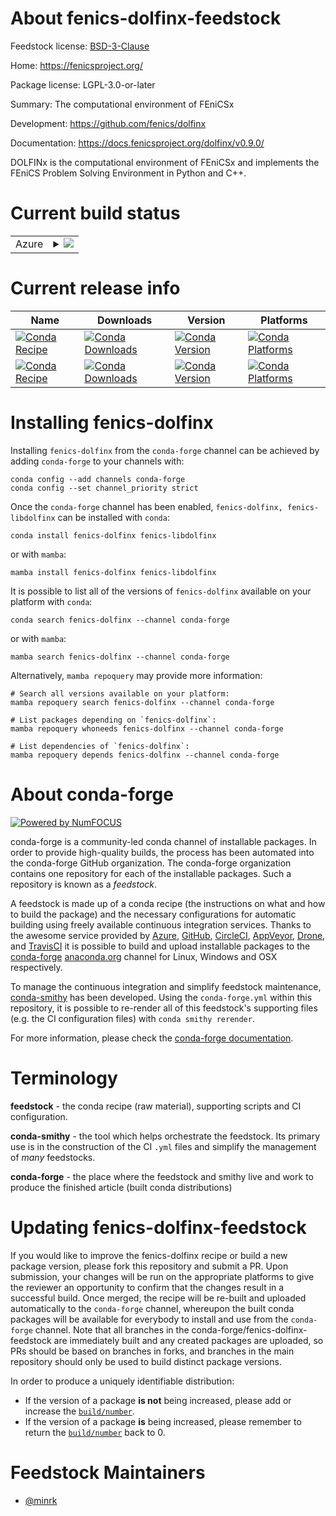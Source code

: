 About fenics-dolfinx-feedstock
==============================

Feedstock license: [BSD-3-Clause](https://github.com/conda-forge/fenics-dolfinx-feedstock/blob/main/LICENSE.txt)

Home: https://fenicsproject.org/

Package license: LGPL-3.0-or-later

Summary: The computational environment of FEniCSx

Development: https://github.com/fenics/dolfinx

Documentation: https://docs.fenicsproject.org/dolfinx/v0.9.0/

DOLFINx is the computational environment of FEniCSx
and implements the FEniCS Problem Solving Environment in Python and C++.

Current build status
====================


<table>
    
  <tr>
    <td>Azure</td>
    <td>
      <details>
        <summary>
          <a href="https://dev.azure.com/conda-forge/feedstock-builds/_build/latest?definitionId=16326&branchName=main">
            <img src="https://dev.azure.com/conda-forge/feedstock-builds/_apis/build/status/fenics-dolfinx-feedstock?branchName=main">
          </a>
        </summary>
        <table>
          <thead><tr><th>Variant</th><th>Status</th></tr></thead>
          <tbody><tr>
              <td>linux_64_channel_sourcesconda-forgeconda-forgelabelpython_rcmpimpichpython3.14.____cp314scalarcomplex</td>
              <td>
                <a href="https://dev.azure.com/conda-forge/feedstock-builds/_build/latest?definitionId=16326&branchName=main">
                  <img src="https://dev.azure.com/conda-forge/feedstock-builds/_apis/build/status/fenics-dolfinx-feedstock?branchName=main&jobName=linux&configuration=linux%20linux_64_channel_sourcesconda-forgeconda-forgelabelpython_rcmpimpichpython3.14.____cp314scalarcomplex" alt="variant">
                </a>
              </td>
            </tr><tr>
              <td>linux_64_channel_sourcesconda-forgeconda-forgelabelpython_rcmpimpichpython3.14.____cp314scalarreal</td>
              <td>
                <a href="https://dev.azure.com/conda-forge/feedstock-builds/_build/latest?definitionId=16326&branchName=main">
                  <img src="https://dev.azure.com/conda-forge/feedstock-builds/_apis/build/status/fenics-dolfinx-feedstock?branchName=main&jobName=linux&configuration=linux%20linux_64_channel_sourcesconda-forgeconda-forgelabelpython_rcmpimpichpython3.14.____cp314scalarreal" alt="variant">
                </a>
              </td>
            </tr><tr>
              <td>linux_64_channel_sourcesconda-forgeconda-forgelabelpython_rcmpiopenmpipython3.14.____cp314scalarcomplex</td>
              <td>
                <a href="https://dev.azure.com/conda-forge/feedstock-builds/_build/latest?definitionId=16326&branchName=main">
                  <img src="https://dev.azure.com/conda-forge/feedstock-builds/_apis/build/status/fenics-dolfinx-feedstock?branchName=main&jobName=linux&configuration=linux%20linux_64_channel_sourcesconda-forgeconda-forgelabelpython_rcmpiopenmpipython3.14.____cp314scalarcomplex" alt="variant">
                </a>
              </td>
            </tr><tr>
              <td>linux_64_channel_sourcesconda-forgeconda-forgelabelpython_rcmpiopenmpipython3.14.____cp314scalarreal</td>
              <td>
                <a href="https://dev.azure.com/conda-forge/feedstock-builds/_build/latest?definitionId=16326&branchName=main">
                  <img src="https://dev.azure.com/conda-forge/feedstock-builds/_apis/build/status/fenics-dolfinx-feedstock?branchName=main&jobName=linux&configuration=linux%20linux_64_channel_sourcesconda-forgeconda-forgelabelpython_rcmpiopenmpipython3.14.____cp314scalarreal" alt="variant">
                </a>
              </td>
            </tr><tr>
              <td>linux_64_channel_sourcesconda-forgempimpichpython3.10.____cpythonscalarcomplex</td>
              <td>
                <a href="https://dev.azure.com/conda-forge/feedstock-builds/_build/latest?definitionId=16326&branchName=main">
                  <img src="https://dev.azure.com/conda-forge/feedstock-builds/_apis/build/status/fenics-dolfinx-feedstock?branchName=main&jobName=linux&configuration=linux%20linux_64_channel_sourcesconda-forgempimpichpython3.10.____cpythonscalarcomplex" alt="variant">
                </a>
              </td>
            </tr><tr>
              <td>linux_64_channel_sourcesconda-forgempimpichpython3.10.____cpythonscalarreal</td>
              <td>
                <a href="https://dev.azure.com/conda-forge/feedstock-builds/_build/latest?definitionId=16326&branchName=main">
                  <img src="https://dev.azure.com/conda-forge/feedstock-builds/_apis/build/status/fenics-dolfinx-feedstock?branchName=main&jobName=linux&configuration=linux%20linux_64_channel_sourcesconda-forgempimpichpython3.10.____cpythonscalarreal" alt="variant">
                </a>
              </td>
            </tr><tr>
              <td>linux_64_channel_sourcesconda-forgempimpichpython3.11.____cpythonscalarcomplex</td>
              <td>
                <a href="https://dev.azure.com/conda-forge/feedstock-builds/_build/latest?definitionId=16326&branchName=main">
                  <img src="https://dev.azure.com/conda-forge/feedstock-builds/_apis/build/status/fenics-dolfinx-feedstock?branchName=main&jobName=linux&configuration=linux%20linux_64_channel_sourcesconda-forgempimpichpython3.11.____cpythonscalarcomplex" alt="variant">
                </a>
              </td>
            </tr><tr>
              <td>linux_64_channel_sourcesconda-forgempimpichpython3.11.____cpythonscalarreal</td>
              <td>
                <a href="https://dev.azure.com/conda-forge/feedstock-builds/_build/latest?definitionId=16326&branchName=main">
                  <img src="https://dev.azure.com/conda-forge/feedstock-builds/_apis/build/status/fenics-dolfinx-feedstock?branchName=main&jobName=linux&configuration=linux%20linux_64_channel_sourcesconda-forgempimpichpython3.11.____cpythonscalarreal" alt="variant">
                </a>
              </td>
            </tr><tr>
              <td>linux_64_channel_sourcesconda-forgempimpichpython3.12.____cpythonscalarcomplex</td>
              <td>
                <a href="https://dev.azure.com/conda-forge/feedstock-builds/_build/latest?definitionId=16326&branchName=main">
                  <img src="https://dev.azure.com/conda-forge/feedstock-builds/_apis/build/status/fenics-dolfinx-feedstock?branchName=main&jobName=linux&configuration=linux%20linux_64_channel_sourcesconda-forgempimpichpython3.12.____cpythonscalarcomplex" alt="variant">
                </a>
              </td>
            </tr><tr>
              <td>linux_64_channel_sourcesconda-forgempimpichpython3.12.____cpythonscalarreal</td>
              <td>
                <a href="https://dev.azure.com/conda-forge/feedstock-builds/_build/latest?definitionId=16326&branchName=main">
                  <img src="https://dev.azure.com/conda-forge/feedstock-builds/_apis/build/status/fenics-dolfinx-feedstock?branchName=main&jobName=linux&configuration=linux%20linux_64_channel_sourcesconda-forgempimpichpython3.12.____cpythonscalarreal" alt="variant">
                </a>
              </td>
            </tr><tr>
              <td>linux_64_channel_sourcesconda-forgempimpichpython3.13.____cp313scalarcomplex</td>
              <td>
                <a href="https://dev.azure.com/conda-forge/feedstock-builds/_build/latest?definitionId=16326&branchName=main">
                  <img src="https://dev.azure.com/conda-forge/feedstock-builds/_apis/build/status/fenics-dolfinx-feedstock?branchName=main&jobName=linux&configuration=linux%20linux_64_channel_sourcesconda-forgempimpichpython3.13.____cp313scalarcomplex" alt="variant">
                </a>
              </td>
            </tr><tr>
              <td>linux_64_channel_sourcesconda-forgempimpichpython3.13.____cp313scalarreal</td>
              <td>
                <a href="https://dev.azure.com/conda-forge/feedstock-builds/_build/latest?definitionId=16326&branchName=main">
                  <img src="https://dev.azure.com/conda-forge/feedstock-builds/_apis/build/status/fenics-dolfinx-feedstock?branchName=main&jobName=linux&configuration=linux%20linux_64_channel_sourcesconda-forgempimpichpython3.13.____cp313scalarreal" alt="variant">
                </a>
              </td>
            </tr><tr>
              <td>linux_64_channel_sourcesconda-forgempiopenmpipython3.10.____cpythonscalarcomplex</td>
              <td>
                <a href="https://dev.azure.com/conda-forge/feedstock-builds/_build/latest?definitionId=16326&branchName=main">
                  <img src="https://dev.azure.com/conda-forge/feedstock-builds/_apis/build/status/fenics-dolfinx-feedstock?branchName=main&jobName=linux&configuration=linux%20linux_64_channel_sourcesconda-forgempiopenmpipython3.10.____cpythonscalarcomplex" alt="variant">
                </a>
              </td>
            </tr><tr>
              <td>linux_64_channel_sourcesconda-forgempiopenmpipython3.10.____cpythonscalarreal</td>
              <td>
                <a href="https://dev.azure.com/conda-forge/feedstock-builds/_build/latest?definitionId=16326&branchName=main">
                  <img src="https://dev.azure.com/conda-forge/feedstock-builds/_apis/build/status/fenics-dolfinx-feedstock?branchName=main&jobName=linux&configuration=linux%20linux_64_channel_sourcesconda-forgempiopenmpipython3.10.____cpythonscalarreal" alt="variant">
                </a>
              </td>
            </tr><tr>
              <td>linux_64_channel_sourcesconda-forgempiopenmpipython3.11.____cpythonscalarcomplex</td>
              <td>
                <a href="https://dev.azure.com/conda-forge/feedstock-builds/_build/latest?definitionId=16326&branchName=main">
                  <img src="https://dev.azure.com/conda-forge/feedstock-builds/_apis/build/status/fenics-dolfinx-feedstock?branchName=main&jobName=linux&configuration=linux%20linux_64_channel_sourcesconda-forgempiopenmpipython3.11.____cpythonscalarcomplex" alt="variant">
                </a>
              </td>
            </tr><tr>
              <td>linux_64_channel_sourcesconda-forgempiopenmpipython3.11.____cpythonscalarreal</td>
              <td>
                <a href="https://dev.azure.com/conda-forge/feedstock-builds/_build/latest?definitionId=16326&branchName=main">
                  <img src="https://dev.azure.com/conda-forge/feedstock-builds/_apis/build/status/fenics-dolfinx-feedstock?branchName=main&jobName=linux&configuration=linux%20linux_64_channel_sourcesconda-forgempiopenmpipython3.11.____cpythonscalarreal" alt="variant">
                </a>
              </td>
            </tr><tr>
              <td>linux_64_channel_sourcesconda-forgempiopenmpipython3.12.____cpythonscalarcomplex</td>
              <td>
                <a href="https://dev.azure.com/conda-forge/feedstock-builds/_build/latest?definitionId=16326&branchName=main">
                  <img src="https://dev.azure.com/conda-forge/feedstock-builds/_apis/build/status/fenics-dolfinx-feedstock?branchName=main&jobName=linux&configuration=linux%20linux_64_channel_sourcesconda-forgempiopenmpipython3.12.____cpythonscalarcomplex" alt="variant">
                </a>
              </td>
            </tr><tr>
              <td>linux_64_channel_sourcesconda-forgempiopenmpipython3.12.____cpythonscalarreal</td>
              <td>
                <a href="https://dev.azure.com/conda-forge/feedstock-builds/_build/latest?definitionId=16326&branchName=main">
                  <img src="https://dev.azure.com/conda-forge/feedstock-builds/_apis/build/status/fenics-dolfinx-feedstock?branchName=main&jobName=linux&configuration=linux%20linux_64_channel_sourcesconda-forgempiopenmpipython3.12.____cpythonscalarreal" alt="variant">
                </a>
              </td>
            </tr><tr>
              <td>linux_64_channel_sourcesconda-forgempiopenmpipython3.13.____cp313scalarcomplex</td>
              <td>
                <a href="https://dev.azure.com/conda-forge/feedstock-builds/_build/latest?definitionId=16326&branchName=main">
                  <img src="https://dev.azure.com/conda-forge/feedstock-builds/_apis/build/status/fenics-dolfinx-feedstock?branchName=main&jobName=linux&configuration=linux%20linux_64_channel_sourcesconda-forgempiopenmpipython3.13.____cp313scalarcomplex" alt="variant">
                </a>
              </td>
            </tr><tr>
              <td>linux_64_channel_sourcesconda-forgempiopenmpipython3.13.____cp313scalarreal</td>
              <td>
                <a href="https://dev.azure.com/conda-forge/feedstock-builds/_build/latest?definitionId=16326&branchName=main">
                  <img src="https://dev.azure.com/conda-forge/feedstock-builds/_apis/build/status/fenics-dolfinx-feedstock?branchName=main&jobName=linux&configuration=linux%20linux_64_channel_sourcesconda-forgempiopenmpipython3.13.____cp313scalarreal" alt="variant">
                </a>
              </td>
            </tr><tr>
              <td>linux_aarch64_channel_sourcesconda-forgeconda-forgelabelpython_rcmpimpichpython3.14.____cp314scalarcomplex</td>
              <td>
                <a href="https://dev.azure.com/conda-forge/feedstock-builds/_build/latest?definitionId=16326&branchName=main">
                  <img src="https://dev.azure.com/conda-forge/feedstock-builds/_apis/build/status/fenics-dolfinx-feedstock?branchName=main&jobName=linux&configuration=linux%20linux_aarch64_channel_sourcesconda-forgeconda-forgelabelpython_rcmpimpichpython3.14.____cp314scalarcomplex" alt="variant">
                </a>
              </td>
            </tr><tr>
              <td>linux_aarch64_channel_sourcesconda-forgeconda-forgelabelpython_rcmpimpichpython3.14.____cp314scalarreal</td>
              <td>
                <a href="https://dev.azure.com/conda-forge/feedstock-builds/_build/latest?definitionId=16326&branchName=main">
                  <img src="https://dev.azure.com/conda-forge/feedstock-builds/_apis/build/status/fenics-dolfinx-feedstock?branchName=main&jobName=linux&configuration=linux%20linux_aarch64_channel_sourcesconda-forgeconda-forgelabelpython_rcmpimpichpython3.14.____cp314scalarreal" alt="variant">
                </a>
              </td>
            </tr><tr>
              <td>linux_aarch64_channel_sourcesconda-forgeconda-forgelabelpython_rcmpiopenmpipython3.14.____cp314scalarcomplex</td>
              <td>
                <a href="https://dev.azure.com/conda-forge/feedstock-builds/_build/latest?definitionId=16326&branchName=main">
                  <img src="https://dev.azure.com/conda-forge/feedstock-builds/_apis/build/status/fenics-dolfinx-feedstock?branchName=main&jobName=linux&configuration=linux%20linux_aarch64_channel_sourcesconda-forgeconda-forgelabelpython_rcmpiopenmpipython3.14.____cp314scalarcomplex" alt="variant">
                </a>
              </td>
            </tr><tr>
              <td>linux_aarch64_channel_sourcesconda-forgeconda-forgelabelpython_rcmpiopenmpipython3.14.____cp314scalarreal</td>
              <td>
                <a href="https://dev.azure.com/conda-forge/feedstock-builds/_build/latest?definitionId=16326&branchName=main">
                  <img src="https://dev.azure.com/conda-forge/feedstock-builds/_apis/build/status/fenics-dolfinx-feedstock?branchName=main&jobName=linux&configuration=linux%20linux_aarch64_channel_sourcesconda-forgeconda-forgelabelpython_rcmpiopenmpipython3.14.____cp314scalarreal" alt="variant">
                </a>
              </td>
            </tr><tr>
              <td>linux_aarch64_channel_sourcesconda-forgempimpichpython3.10.____cpythonscalarcomplex</td>
              <td>
                <a href="https://dev.azure.com/conda-forge/feedstock-builds/_build/latest?definitionId=16326&branchName=main">
                  <img src="https://dev.azure.com/conda-forge/feedstock-builds/_apis/build/status/fenics-dolfinx-feedstock?branchName=main&jobName=linux&configuration=linux%20linux_aarch64_channel_sourcesconda-forgempimpichpython3.10.____cpythonscalarcomplex" alt="variant">
                </a>
              </td>
            </tr><tr>
              <td>linux_aarch64_channel_sourcesconda-forgempimpichpython3.10.____cpythonscalarreal</td>
              <td>
                <a href="https://dev.azure.com/conda-forge/feedstock-builds/_build/latest?definitionId=16326&branchName=main">
                  <img src="https://dev.azure.com/conda-forge/feedstock-builds/_apis/build/status/fenics-dolfinx-feedstock?branchName=main&jobName=linux&configuration=linux%20linux_aarch64_channel_sourcesconda-forgempimpichpython3.10.____cpythonscalarreal" alt="variant">
                </a>
              </td>
            </tr><tr>
              <td>linux_aarch64_channel_sourcesconda-forgempimpichpython3.11.____cpythonscalarcomplex</td>
              <td>
                <a href="https://dev.azure.com/conda-forge/feedstock-builds/_build/latest?definitionId=16326&branchName=main">
                  <img src="https://dev.azure.com/conda-forge/feedstock-builds/_apis/build/status/fenics-dolfinx-feedstock?branchName=main&jobName=linux&configuration=linux%20linux_aarch64_channel_sourcesconda-forgempimpichpython3.11.____cpythonscalarcomplex" alt="variant">
                </a>
              </td>
            </tr><tr>
              <td>linux_aarch64_channel_sourcesconda-forgempimpichpython3.11.____cpythonscalarreal</td>
              <td>
                <a href="https://dev.azure.com/conda-forge/feedstock-builds/_build/latest?definitionId=16326&branchName=main">
                  <img src="https://dev.azure.com/conda-forge/feedstock-builds/_apis/build/status/fenics-dolfinx-feedstock?branchName=main&jobName=linux&configuration=linux%20linux_aarch64_channel_sourcesconda-forgempimpichpython3.11.____cpythonscalarreal" alt="variant">
                </a>
              </td>
            </tr><tr>
              <td>linux_aarch64_channel_sourcesconda-forgempimpichpython3.12.____cpythonscalarcomplex</td>
              <td>
                <a href="https://dev.azure.com/conda-forge/feedstock-builds/_build/latest?definitionId=16326&branchName=main">
                  <img src="https://dev.azure.com/conda-forge/feedstock-builds/_apis/build/status/fenics-dolfinx-feedstock?branchName=main&jobName=linux&configuration=linux%20linux_aarch64_channel_sourcesconda-forgempimpichpython3.12.____cpythonscalarcomplex" alt="variant">
                </a>
              </td>
            </tr><tr>
              <td>linux_aarch64_channel_sourcesconda-forgempimpichpython3.12.____cpythonscalarreal</td>
              <td>
                <a href="https://dev.azure.com/conda-forge/feedstock-builds/_build/latest?definitionId=16326&branchName=main">
                  <img src="https://dev.azure.com/conda-forge/feedstock-builds/_apis/build/status/fenics-dolfinx-feedstock?branchName=main&jobName=linux&configuration=linux%20linux_aarch64_channel_sourcesconda-forgempimpichpython3.12.____cpythonscalarreal" alt="variant">
                </a>
              </td>
            </tr><tr>
              <td>linux_aarch64_channel_sourcesconda-forgempimpichpython3.13.____cp313scalarcomplex</td>
              <td>
                <a href="https://dev.azure.com/conda-forge/feedstock-builds/_build/latest?definitionId=16326&branchName=main">
                  <img src="https://dev.azure.com/conda-forge/feedstock-builds/_apis/build/status/fenics-dolfinx-feedstock?branchName=main&jobName=linux&configuration=linux%20linux_aarch64_channel_sourcesconda-forgempimpichpython3.13.____cp313scalarcomplex" alt="variant">
                </a>
              </td>
            </tr><tr>
              <td>linux_aarch64_channel_sourcesconda-forgempimpichpython3.13.____cp313scalarreal</td>
              <td>
                <a href="https://dev.azure.com/conda-forge/feedstock-builds/_build/latest?definitionId=16326&branchName=main">
                  <img src="https://dev.azure.com/conda-forge/feedstock-builds/_apis/build/status/fenics-dolfinx-feedstock?branchName=main&jobName=linux&configuration=linux%20linux_aarch64_channel_sourcesconda-forgempimpichpython3.13.____cp313scalarreal" alt="variant">
                </a>
              </td>
            </tr><tr>
              <td>linux_aarch64_channel_sourcesconda-forgempiopenmpipython3.10.____cpythonscalarcomplex</td>
              <td>
                <a href="https://dev.azure.com/conda-forge/feedstock-builds/_build/latest?definitionId=16326&branchName=main">
                  <img src="https://dev.azure.com/conda-forge/feedstock-builds/_apis/build/status/fenics-dolfinx-feedstock?branchName=main&jobName=linux&configuration=linux%20linux_aarch64_channel_sourcesconda-forgempiopenmpipython3.10.____cpythonscalarcomplex" alt="variant">
                </a>
              </td>
            </tr><tr>
              <td>linux_aarch64_channel_sourcesconda-forgempiopenmpipython3.10.____cpythonscalarreal</td>
              <td>
                <a href="https://dev.azure.com/conda-forge/feedstock-builds/_build/latest?definitionId=16326&branchName=main">
                  <img src="https://dev.azure.com/conda-forge/feedstock-builds/_apis/build/status/fenics-dolfinx-feedstock?branchName=main&jobName=linux&configuration=linux%20linux_aarch64_channel_sourcesconda-forgempiopenmpipython3.10.____cpythonscalarreal" alt="variant">
                </a>
              </td>
            </tr><tr>
              <td>linux_aarch64_channel_sourcesconda-forgempiopenmpipython3.11.____cpythonscalarcomplex</td>
              <td>
                <a href="https://dev.azure.com/conda-forge/feedstock-builds/_build/latest?definitionId=16326&branchName=main">
                  <img src="https://dev.azure.com/conda-forge/feedstock-builds/_apis/build/status/fenics-dolfinx-feedstock?branchName=main&jobName=linux&configuration=linux%20linux_aarch64_channel_sourcesconda-forgempiopenmpipython3.11.____cpythonscalarcomplex" alt="variant">
                </a>
              </td>
            </tr><tr>
              <td>linux_aarch64_channel_sourcesconda-forgempiopenmpipython3.11.____cpythonscalarreal</td>
              <td>
                <a href="https://dev.azure.com/conda-forge/feedstock-builds/_build/latest?definitionId=16326&branchName=main">
                  <img src="https://dev.azure.com/conda-forge/feedstock-builds/_apis/build/status/fenics-dolfinx-feedstock?branchName=main&jobName=linux&configuration=linux%20linux_aarch64_channel_sourcesconda-forgempiopenmpipython3.11.____cpythonscalarreal" alt="variant">
                </a>
              </td>
            </tr><tr>
              <td>linux_aarch64_channel_sourcesconda-forgempiopenmpipython3.12.____cpythonscalarcomplex</td>
              <td>
                <a href="https://dev.azure.com/conda-forge/feedstock-builds/_build/latest?definitionId=16326&branchName=main">
                  <img src="https://dev.azure.com/conda-forge/feedstock-builds/_apis/build/status/fenics-dolfinx-feedstock?branchName=main&jobName=linux&configuration=linux%20linux_aarch64_channel_sourcesconda-forgempiopenmpipython3.12.____cpythonscalarcomplex" alt="variant">
                </a>
              </td>
            </tr><tr>
              <td>linux_aarch64_channel_sourcesconda-forgempiopenmpipython3.12.____cpythonscalarreal</td>
              <td>
                <a href="https://dev.azure.com/conda-forge/feedstock-builds/_build/latest?definitionId=16326&branchName=main">
                  <img src="https://dev.azure.com/conda-forge/feedstock-builds/_apis/build/status/fenics-dolfinx-feedstock?branchName=main&jobName=linux&configuration=linux%20linux_aarch64_channel_sourcesconda-forgempiopenmpipython3.12.____cpythonscalarreal" alt="variant">
                </a>
              </td>
            </tr><tr>
              <td>linux_aarch64_channel_sourcesconda-forgempiopenmpipython3.13.____cp313scalarcomplex</td>
              <td>
                <a href="https://dev.azure.com/conda-forge/feedstock-builds/_build/latest?definitionId=16326&branchName=main">
                  <img src="https://dev.azure.com/conda-forge/feedstock-builds/_apis/build/status/fenics-dolfinx-feedstock?branchName=main&jobName=linux&configuration=linux%20linux_aarch64_channel_sourcesconda-forgempiopenmpipython3.13.____cp313scalarcomplex" alt="variant">
                </a>
              </td>
            </tr><tr>
              <td>linux_aarch64_channel_sourcesconda-forgempiopenmpipython3.13.____cp313scalarreal</td>
              <td>
                <a href="https://dev.azure.com/conda-forge/feedstock-builds/_build/latest?definitionId=16326&branchName=main">
                  <img src="https://dev.azure.com/conda-forge/feedstock-builds/_apis/build/status/fenics-dolfinx-feedstock?branchName=main&jobName=linux&configuration=linux%20linux_aarch64_channel_sourcesconda-forgempiopenmpipython3.13.____cp313scalarreal" alt="variant">
                </a>
              </td>
            </tr><tr>
              <td>osx_64_channel_sourcesconda-forgeconda-forgelabelpython_rcmpimpichpython3.14.____cp314scalarcomplex</td>
              <td>
                <a href="https://dev.azure.com/conda-forge/feedstock-builds/_build/latest?definitionId=16326&branchName=main">
                  <img src="https://dev.azure.com/conda-forge/feedstock-builds/_apis/build/status/fenics-dolfinx-feedstock?branchName=main&jobName=osx&configuration=osx%20osx_64_channel_sourcesconda-forgeconda-forgelabelpython_rcmpimpichpython3.14.____cp314scalarcomplex" alt="variant">
                </a>
              </td>
            </tr><tr>
              <td>osx_64_channel_sourcesconda-forgeconda-forgelabelpython_rcmpimpichpython3.14.____cp314scalarreal</td>
              <td>
                <a href="https://dev.azure.com/conda-forge/feedstock-builds/_build/latest?definitionId=16326&branchName=main">
                  <img src="https://dev.azure.com/conda-forge/feedstock-builds/_apis/build/status/fenics-dolfinx-feedstock?branchName=main&jobName=osx&configuration=osx%20osx_64_channel_sourcesconda-forgeconda-forgelabelpython_rcmpimpichpython3.14.____cp314scalarreal" alt="variant">
                </a>
              </td>
            </tr><tr>
              <td>osx_64_channel_sourcesconda-forgeconda-forgelabelpython_rcmpiopenmpipython3.14.____cp314scalarcomplex</td>
              <td>
                <a href="https://dev.azure.com/conda-forge/feedstock-builds/_build/latest?definitionId=16326&branchName=main">
                  <img src="https://dev.azure.com/conda-forge/feedstock-builds/_apis/build/status/fenics-dolfinx-feedstock?branchName=main&jobName=osx&configuration=osx%20osx_64_channel_sourcesconda-forgeconda-forgelabelpython_rcmpiopenmpipython3.14.____cp314scalarcomplex" alt="variant">
                </a>
              </td>
            </tr><tr>
              <td>osx_64_channel_sourcesconda-forgeconda-forgelabelpython_rcmpiopenmpipython3.14.____cp314scalarreal</td>
              <td>
                <a href="https://dev.azure.com/conda-forge/feedstock-builds/_build/latest?definitionId=16326&branchName=main">
                  <img src="https://dev.azure.com/conda-forge/feedstock-builds/_apis/build/status/fenics-dolfinx-feedstock?branchName=main&jobName=osx&configuration=osx%20osx_64_channel_sourcesconda-forgeconda-forgelabelpython_rcmpiopenmpipython3.14.____cp314scalarreal" alt="variant">
                </a>
              </td>
            </tr><tr>
              <td>osx_64_channel_sourcesconda-forgempimpichpython3.10.____cpythonscalarcomplex</td>
              <td>
                <a href="https://dev.azure.com/conda-forge/feedstock-builds/_build/latest?definitionId=16326&branchName=main">
                  <img src="https://dev.azure.com/conda-forge/feedstock-builds/_apis/build/status/fenics-dolfinx-feedstock?branchName=main&jobName=osx&configuration=osx%20osx_64_channel_sourcesconda-forgempimpichpython3.10.____cpythonscalarcomplex" alt="variant">
                </a>
              </td>
            </tr><tr>
              <td>osx_64_channel_sourcesconda-forgempimpichpython3.10.____cpythonscalarreal</td>
              <td>
                <a href="https://dev.azure.com/conda-forge/feedstock-builds/_build/latest?definitionId=16326&branchName=main">
                  <img src="https://dev.azure.com/conda-forge/feedstock-builds/_apis/build/status/fenics-dolfinx-feedstock?branchName=main&jobName=osx&configuration=osx%20osx_64_channel_sourcesconda-forgempimpichpython3.10.____cpythonscalarreal" alt="variant">
                </a>
              </td>
            </tr><tr>
              <td>osx_64_channel_sourcesconda-forgempimpichpython3.11.____cpythonscalarcomplex</td>
              <td>
                <a href="https://dev.azure.com/conda-forge/feedstock-builds/_build/latest?definitionId=16326&branchName=main">
                  <img src="https://dev.azure.com/conda-forge/feedstock-builds/_apis/build/status/fenics-dolfinx-feedstock?branchName=main&jobName=osx&configuration=osx%20osx_64_channel_sourcesconda-forgempimpichpython3.11.____cpythonscalarcomplex" alt="variant">
                </a>
              </td>
            </tr><tr>
              <td>osx_64_channel_sourcesconda-forgempimpichpython3.11.____cpythonscalarreal</td>
              <td>
                <a href="https://dev.azure.com/conda-forge/feedstock-builds/_build/latest?definitionId=16326&branchName=main">
                  <img src="https://dev.azure.com/conda-forge/feedstock-builds/_apis/build/status/fenics-dolfinx-feedstock?branchName=main&jobName=osx&configuration=osx%20osx_64_channel_sourcesconda-forgempimpichpython3.11.____cpythonscalarreal" alt="variant">
                </a>
              </td>
            </tr><tr>
              <td>osx_64_channel_sourcesconda-forgempimpichpython3.12.____cpythonscalarcomplex</td>
              <td>
                <a href="https://dev.azure.com/conda-forge/feedstock-builds/_build/latest?definitionId=16326&branchName=main">
                  <img src="https://dev.azure.com/conda-forge/feedstock-builds/_apis/build/status/fenics-dolfinx-feedstock?branchName=main&jobName=osx&configuration=osx%20osx_64_channel_sourcesconda-forgempimpichpython3.12.____cpythonscalarcomplex" alt="variant">
                </a>
              </td>
            </tr><tr>
              <td>osx_64_channel_sourcesconda-forgempimpichpython3.12.____cpythonscalarreal</td>
              <td>
                <a href="https://dev.azure.com/conda-forge/feedstock-builds/_build/latest?definitionId=16326&branchName=main">
                  <img src="https://dev.azure.com/conda-forge/feedstock-builds/_apis/build/status/fenics-dolfinx-feedstock?branchName=main&jobName=osx&configuration=osx%20osx_64_channel_sourcesconda-forgempimpichpython3.12.____cpythonscalarreal" alt="variant">
                </a>
              </td>
            </tr><tr>
              <td>osx_64_channel_sourcesconda-forgempimpichpython3.13.____cp313scalarcomplex</td>
              <td>
                <a href="https://dev.azure.com/conda-forge/feedstock-builds/_build/latest?definitionId=16326&branchName=main">
                  <img src="https://dev.azure.com/conda-forge/feedstock-builds/_apis/build/status/fenics-dolfinx-feedstock?branchName=main&jobName=osx&configuration=osx%20osx_64_channel_sourcesconda-forgempimpichpython3.13.____cp313scalarcomplex" alt="variant">
                </a>
              </td>
            </tr><tr>
              <td>osx_64_channel_sourcesconda-forgempimpichpython3.13.____cp313scalarreal</td>
              <td>
                <a href="https://dev.azure.com/conda-forge/feedstock-builds/_build/latest?definitionId=16326&branchName=main">
                  <img src="https://dev.azure.com/conda-forge/feedstock-builds/_apis/build/status/fenics-dolfinx-feedstock?branchName=main&jobName=osx&configuration=osx%20osx_64_channel_sourcesconda-forgempimpichpython3.13.____cp313scalarreal" alt="variant">
                </a>
              </td>
            </tr><tr>
              <td>osx_64_channel_sourcesconda-forgempiopenmpipython3.10.____cpythonscalarcomplex</td>
              <td>
                <a href="https://dev.azure.com/conda-forge/feedstock-builds/_build/latest?definitionId=16326&branchName=main">
                  <img src="https://dev.azure.com/conda-forge/feedstock-builds/_apis/build/status/fenics-dolfinx-feedstock?branchName=main&jobName=osx&configuration=osx%20osx_64_channel_sourcesconda-forgempiopenmpipython3.10.____cpythonscalarcomplex" alt="variant">
                </a>
              </td>
            </tr><tr>
              <td>osx_64_channel_sourcesconda-forgempiopenmpipython3.10.____cpythonscalarreal</td>
              <td>
                <a href="https://dev.azure.com/conda-forge/feedstock-builds/_build/latest?definitionId=16326&branchName=main">
                  <img src="https://dev.azure.com/conda-forge/feedstock-builds/_apis/build/status/fenics-dolfinx-feedstock?branchName=main&jobName=osx&configuration=osx%20osx_64_channel_sourcesconda-forgempiopenmpipython3.10.____cpythonscalarreal" alt="variant">
                </a>
              </td>
            </tr><tr>
              <td>osx_64_channel_sourcesconda-forgempiopenmpipython3.11.____cpythonscalarcomplex</td>
              <td>
                <a href="https://dev.azure.com/conda-forge/feedstock-builds/_build/latest?definitionId=16326&branchName=main">
                  <img src="https://dev.azure.com/conda-forge/feedstock-builds/_apis/build/status/fenics-dolfinx-feedstock?branchName=main&jobName=osx&configuration=osx%20osx_64_channel_sourcesconda-forgempiopenmpipython3.11.____cpythonscalarcomplex" alt="variant">
                </a>
              </td>
            </tr><tr>
              <td>osx_64_channel_sourcesconda-forgempiopenmpipython3.11.____cpythonscalarreal</td>
              <td>
                <a href="https://dev.azure.com/conda-forge/feedstock-builds/_build/latest?definitionId=16326&branchName=main">
                  <img src="https://dev.azure.com/conda-forge/feedstock-builds/_apis/build/status/fenics-dolfinx-feedstock?branchName=main&jobName=osx&configuration=osx%20osx_64_channel_sourcesconda-forgempiopenmpipython3.11.____cpythonscalarreal" alt="variant">
                </a>
              </td>
            </tr><tr>
              <td>osx_64_channel_sourcesconda-forgempiopenmpipython3.12.____cpythonscalarcomplex</td>
              <td>
                <a href="https://dev.azure.com/conda-forge/feedstock-builds/_build/latest?definitionId=16326&branchName=main">
                  <img src="https://dev.azure.com/conda-forge/feedstock-builds/_apis/build/status/fenics-dolfinx-feedstock?branchName=main&jobName=osx&configuration=osx%20osx_64_channel_sourcesconda-forgempiopenmpipython3.12.____cpythonscalarcomplex" alt="variant">
                </a>
              </td>
            </tr><tr>
              <td>osx_64_channel_sourcesconda-forgempiopenmpipython3.12.____cpythonscalarreal</td>
              <td>
                <a href="https://dev.azure.com/conda-forge/feedstock-builds/_build/latest?definitionId=16326&branchName=main">
                  <img src="https://dev.azure.com/conda-forge/feedstock-builds/_apis/build/status/fenics-dolfinx-feedstock?branchName=main&jobName=osx&configuration=osx%20osx_64_channel_sourcesconda-forgempiopenmpipython3.12.____cpythonscalarreal" alt="variant">
                </a>
              </td>
            </tr><tr>
              <td>osx_64_channel_sourcesconda-forgempiopenmpipython3.13.____cp313scalarcomplex</td>
              <td>
                <a href="https://dev.azure.com/conda-forge/feedstock-builds/_build/latest?definitionId=16326&branchName=main">
                  <img src="https://dev.azure.com/conda-forge/feedstock-builds/_apis/build/status/fenics-dolfinx-feedstock?branchName=main&jobName=osx&configuration=osx%20osx_64_channel_sourcesconda-forgempiopenmpipython3.13.____cp313scalarcomplex" alt="variant">
                </a>
              </td>
            </tr><tr>
              <td>osx_64_channel_sourcesconda-forgempiopenmpipython3.13.____cp313scalarreal</td>
              <td>
                <a href="https://dev.azure.com/conda-forge/feedstock-builds/_build/latest?definitionId=16326&branchName=main">
                  <img src="https://dev.azure.com/conda-forge/feedstock-builds/_apis/build/status/fenics-dolfinx-feedstock?branchName=main&jobName=osx&configuration=osx%20osx_64_channel_sourcesconda-forgempiopenmpipython3.13.____cp313scalarreal" alt="variant">
                </a>
              </td>
            </tr><tr>
              <td>osx_arm64_channel_sourcesconda-forgeconda-forgelabelpython_rcmpimpichpython3.14.____cp314scalarcomplex</td>
              <td>
                <a href="https://dev.azure.com/conda-forge/feedstock-builds/_build/latest?definitionId=16326&branchName=main">
                  <img src="https://dev.azure.com/conda-forge/feedstock-builds/_apis/build/status/fenics-dolfinx-feedstock?branchName=main&jobName=osx&configuration=osx%20osx_arm64_channel_sourcesconda-forgeconda-forgelabelpython_rcmpimpichpython3.14.____cp314scalarcomplex" alt="variant">
                </a>
              </td>
            </tr><tr>
              <td>osx_arm64_channel_sourcesconda-forgeconda-forgelabelpython_rcmpimpichpython3.14.____cp314scalarreal</td>
              <td>
                <a href="https://dev.azure.com/conda-forge/feedstock-builds/_build/latest?definitionId=16326&branchName=main">
                  <img src="https://dev.azure.com/conda-forge/feedstock-builds/_apis/build/status/fenics-dolfinx-feedstock?branchName=main&jobName=osx&configuration=osx%20osx_arm64_channel_sourcesconda-forgeconda-forgelabelpython_rcmpimpichpython3.14.____cp314scalarreal" alt="variant">
                </a>
              </td>
            </tr><tr>
              <td>osx_arm64_channel_sourcesconda-forgeconda-forgelabelpython_rcmpiopenmpipython3.14.____cp314scalarcomplex</td>
              <td>
                <a href="https://dev.azure.com/conda-forge/feedstock-builds/_build/latest?definitionId=16326&branchName=main">
                  <img src="https://dev.azure.com/conda-forge/feedstock-builds/_apis/build/status/fenics-dolfinx-feedstock?branchName=main&jobName=osx&configuration=osx%20osx_arm64_channel_sourcesconda-forgeconda-forgelabelpython_rcmpiopenmpipython3.14.____cp314scalarcomplex" alt="variant">
                </a>
              </td>
            </tr><tr>
              <td>osx_arm64_channel_sourcesconda-forgeconda-forgelabelpython_rcmpiopenmpipython3.14.____cp314scalarreal</td>
              <td>
                <a href="https://dev.azure.com/conda-forge/feedstock-builds/_build/latest?definitionId=16326&branchName=main">
                  <img src="https://dev.azure.com/conda-forge/feedstock-builds/_apis/build/status/fenics-dolfinx-feedstock?branchName=main&jobName=osx&configuration=osx%20osx_arm64_channel_sourcesconda-forgeconda-forgelabelpython_rcmpiopenmpipython3.14.____cp314scalarreal" alt="variant">
                </a>
              </td>
            </tr><tr>
              <td>osx_arm64_channel_sourcesconda-forgempimpichpython3.10.____cpythonscalarcomplex</td>
              <td>
                <a href="https://dev.azure.com/conda-forge/feedstock-builds/_build/latest?definitionId=16326&branchName=main">
                  <img src="https://dev.azure.com/conda-forge/feedstock-builds/_apis/build/status/fenics-dolfinx-feedstock?branchName=main&jobName=osx&configuration=osx%20osx_arm64_channel_sourcesconda-forgempimpichpython3.10.____cpythonscalarcomplex" alt="variant">
                </a>
              </td>
            </tr><tr>
              <td>osx_arm64_channel_sourcesconda-forgempimpichpython3.10.____cpythonscalarreal</td>
              <td>
                <a href="https://dev.azure.com/conda-forge/feedstock-builds/_build/latest?definitionId=16326&branchName=main">
                  <img src="https://dev.azure.com/conda-forge/feedstock-builds/_apis/build/status/fenics-dolfinx-feedstock?branchName=main&jobName=osx&configuration=osx%20osx_arm64_channel_sourcesconda-forgempimpichpython3.10.____cpythonscalarreal" alt="variant">
                </a>
              </td>
            </tr><tr>
              <td>osx_arm64_channel_sourcesconda-forgempimpichpython3.11.____cpythonscalarcomplex</td>
              <td>
                <a href="https://dev.azure.com/conda-forge/feedstock-builds/_build/latest?definitionId=16326&branchName=main">
                  <img src="https://dev.azure.com/conda-forge/feedstock-builds/_apis/build/status/fenics-dolfinx-feedstock?branchName=main&jobName=osx&configuration=osx%20osx_arm64_channel_sourcesconda-forgempimpichpython3.11.____cpythonscalarcomplex" alt="variant">
                </a>
              </td>
            </tr><tr>
              <td>osx_arm64_channel_sourcesconda-forgempimpichpython3.11.____cpythonscalarreal</td>
              <td>
                <a href="https://dev.azure.com/conda-forge/feedstock-builds/_build/latest?definitionId=16326&branchName=main">
                  <img src="https://dev.azure.com/conda-forge/feedstock-builds/_apis/build/status/fenics-dolfinx-feedstock?branchName=main&jobName=osx&configuration=osx%20osx_arm64_channel_sourcesconda-forgempimpichpython3.11.____cpythonscalarreal" alt="variant">
                </a>
              </td>
            </tr><tr>
              <td>osx_arm64_channel_sourcesconda-forgempimpichpython3.12.____cpythonscalarcomplex</td>
              <td>
                <a href="https://dev.azure.com/conda-forge/feedstock-builds/_build/latest?definitionId=16326&branchName=main">
                  <img src="https://dev.azure.com/conda-forge/feedstock-builds/_apis/build/status/fenics-dolfinx-feedstock?branchName=main&jobName=osx&configuration=osx%20osx_arm64_channel_sourcesconda-forgempimpichpython3.12.____cpythonscalarcomplex" alt="variant">
                </a>
              </td>
            </tr><tr>
              <td>osx_arm64_channel_sourcesconda-forgempimpichpython3.12.____cpythonscalarreal</td>
              <td>
                <a href="https://dev.azure.com/conda-forge/feedstock-builds/_build/latest?definitionId=16326&branchName=main">
                  <img src="https://dev.azure.com/conda-forge/feedstock-builds/_apis/build/status/fenics-dolfinx-feedstock?branchName=main&jobName=osx&configuration=osx%20osx_arm64_channel_sourcesconda-forgempimpichpython3.12.____cpythonscalarreal" alt="variant">
                </a>
              </td>
            </tr><tr>
              <td>osx_arm64_channel_sourcesconda-forgempimpichpython3.13.____cp313scalarcomplex</td>
              <td>
                <a href="https://dev.azure.com/conda-forge/feedstock-builds/_build/latest?definitionId=16326&branchName=main">
                  <img src="https://dev.azure.com/conda-forge/feedstock-builds/_apis/build/status/fenics-dolfinx-feedstock?branchName=main&jobName=osx&configuration=osx%20osx_arm64_channel_sourcesconda-forgempimpichpython3.13.____cp313scalarcomplex" alt="variant">
                </a>
              </td>
            </tr><tr>
              <td>osx_arm64_channel_sourcesconda-forgempimpichpython3.13.____cp313scalarreal</td>
              <td>
                <a href="https://dev.azure.com/conda-forge/feedstock-builds/_build/latest?definitionId=16326&branchName=main">
                  <img src="https://dev.azure.com/conda-forge/feedstock-builds/_apis/build/status/fenics-dolfinx-feedstock?branchName=main&jobName=osx&configuration=osx%20osx_arm64_channel_sourcesconda-forgempimpichpython3.13.____cp313scalarreal" alt="variant">
                </a>
              </td>
            </tr><tr>
              <td>osx_arm64_channel_sourcesconda-forgempiopenmpipython3.10.____cpythonscalarcomplex</td>
              <td>
                <a href="https://dev.azure.com/conda-forge/feedstock-builds/_build/latest?definitionId=16326&branchName=main">
                  <img src="https://dev.azure.com/conda-forge/feedstock-builds/_apis/build/status/fenics-dolfinx-feedstock?branchName=main&jobName=osx&configuration=osx%20osx_arm64_channel_sourcesconda-forgempiopenmpipython3.10.____cpythonscalarcomplex" alt="variant">
                </a>
              </td>
            </tr><tr>
              <td>osx_arm64_channel_sourcesconda-forgempiopenmpipython3.10.____cpythonscalarreal</td>
              <td>
                <a href="https://dev.azure.com/conda-forge/feedstock-builds/_build/latest?definitionId=16326&branchName=main">
                  <img src="https://dev.azure.com/conda-forge/feedstock-builds/_apis/build/status/fenics-dolfinx-feedstock?branchName=main&jobName=osx&configuration=osx%20osx_arm64_channel_sourcesconda-forgempiopenmpipython3.10.____cpythonscalarreal" alt="variant">
                </a>
              </td>
            </tr><tr>
              <td>osx_arm64_channel_sourcesconda-forgempiopenmpipython3.11.____cpythonscalarcomplex</td>
              <td>
                <a href="https://dev.azure.com/conda-forge/feedstock-builds/_build/latest?definitionId=16326&branchName=main">
                  <img src="https://dev.azure.com/conda-forge/feedstock-builds/_apis/build/status/fenics-dolfinx-feedstock?branchName=main&jobName=osx&configuration=osx%20osx_arm64_channel_sourcesconda-forgempiopenmpipython3.11.____cpythonscalarcomplex" alt="variant">
                </a>
              </td>
            </tr><tr>
              <td>osx_arm64_channel_sourcesconda-forgempiopenmpipython3.11.____cpythonscalarreal</td>
              <td>
                <a href="https://dev.azure.com/conda-forge/feedstock-builds/_build/latest?definitionId=16326&branchName=main">
                  <img src="https://dev.azure.com/conda-forge/feedstock-builds/_apis/build/status/fenics-dolfinx-feedstock?branchName=main&jobName=osx&configuration=osx%20osx_arm64_channel_sourcesconda-forgempiopenmpipython3.11.____cpythonscalarreal" alt="variant">
                </a>
              </td>
            </tr><tr>
              <td>osx_arm64_channel_sourcesconda-forgempiopenmpipython3.12.____cpythonscalarcomplex</td>
              <td>
                <a href="https://dev.azure.com/conda-forge/feedstock-builds/_build/latest?definitionId=16326&branchName=main">
                  <img src="https://dev.azure.com/conda-forge/feedstock-builds/_apis/build/status/fenics-dolfinx-feedstock?branchName=main&jobName=osx&configuration=osx%20osx_arm64_channel_sourcesconda-forgempiopenmpipython3.12.____cpythonscalarcomplex" alt="variant">
                </a>
              </td>
            </tr><tr>
              <td>osx_arm64_channel_sourcesconda-forgempiopenmpipython3.12.____cpythonscalarreal</td>
              <td>
                <a href="https://dev.azure.com/conda-forge/feedstock-builds/_build/latest?definitionId=16326&branchName=main">
                  <img src="https://dev.azure.com/conda-forge/feedstock-builds/_apis/build/status/fenics-dolfinx-feedstock?branchName=main&jobName=osx&configuration=osx%20osx_arm64_channel_sourcesconda-forgempiopenmpipython3.12.____cpythonscalarreal" alt="variant">
                </a>
              </td>
            </tr><tr>
              <td>osx_arm64_channel_sourcesconda-forgempiopenmpipython3.13.____cp313scalarcomplex</td>
              <td>
                <a href="https://dev.azure.com/conda-forge/feedstock-builds/_build/latest?definitionId=16326&branchName=main">
                  <img src="https://dev.azure.com/conda-forge/feedstock-builds/_apis/build/status/fenics-dolfinx-feedstock?branchName=main&jobName=osx&configuration=osx%20osx_arm64_channel_sourcesconda-forgempiopenmpipython3.13.____cp313scalarcomplex" alt="variant">
                </a>
              </td>
            </tr><tr>
              <td>osx_arm64_channel_sourcesconda-forgempiopenmpipython3.13.____cp313scalarreal</td>
              <td>
                <a href="https://dev.azure.com/conda-forge/feedstock-builds/_build/latest?definitionId=16326&branchName=main">
                  <img src="https://dev.azure.com/conda-forge/feedstock-builds/_apis/build/status/fenics-dolfinx-feedstock?branchName=main&jobName=osx&configuration=osx%20osx_arm64_channel_sourcesconda-forgempiopenmpipython3.13.____cp313scalarreal" alt="variant">
                </a>
              </td>
            </tr>
          </tbody>
        </table>
      </details>
    </td>
  </tr>
</table>

Current release info
====================

| Name | Downloads | Version | Platforms |
| --- | --- | --- | --- |
| [![Conda Recipe](https://img.shields.io/badge/recipe-fenics--dolfinx-green.svg)](https://anaconda.org/conda-forge/fenics-dolfinx) | [![Conda Downloads](https://img.shields.io/conda/dn/conda-forge/fenics-dolfinx.svg)](https://anaconda.org/conda-forge/fenics-dolfinx) | [![Conda Version](https://img.shields.io/conda/vn/conda-forge/fenics-dolfinx.svg)](https://anaconda.org/conda-forge/fenics-dolfinx) | [![Conda Platforms](https://img.shields.io/conda/pn/conda-forge/fenics-dolfinx.svg)](https://anaconda.org/conda-forge/fenics-dolfinx) |
| [![Conda Recipe](https://img.shields.io/badge/recipe-fenics--libdolfinx-green.svg)](https://anaconda.org/conda-forge/fenics-libdolfinx) | [![Conda Downloads](https://img.shields.io/conda/dn/conda-forge/fenics-libdolfinx.svg)](https://anaconda.org/conda-forge/fenics-libdolfinx) | [![Conda Version](https://img.shields.io/conda/vn/conda-forge/fenics-libdolfinx.svg)](https://anaconda.org/conda-forge/fenics-libdolfinx) | [![Conda Platforms](https://img.shields.io/conda/pn/conda-forge/fenics-libdolfinx.svg)](https://anaconda.org/conda-forge/fenics-libdolfinx) |

Installing fenics-dolfinx
=========================

Installing `fenics-dolfinx` from the `conda-forge` channel can be achieved by adding `conda-forge` to your channels with:

```
conda config --add channels conda-forge
conda config --set channel_priority strict
```

Once the `conda-forge` channel has been enabled, `fenics-dolfinx, fenics-libdolfinx` can be installed with `conda`:

```
conda install fenics-dolfinx fenics-libdolfinx
```

or with `mamba`:

```
mamba install fenics-dolfinx fenics-libdolfinx
```

It is possible to list all of the versions of `fenics-dolfinx` available on your platform with `conda`:

```
conda search fenics-dolfinx --channel conda-forge
```

or with `mamba`:

```
mamba search fenics-dolfinx --channel conda-forge
```

Alternatively, `mamba repoquery` may provide more information:

```
# Search all versions available on your platform:
mamba repoquery search fenics-dolfinx --channel conda-forge

# List packages depending on `fenics-dolfinx`:
mamba repoquery whoneeds fenics-dolfinx --channel conda-forge

# List dependencies of `fenics-dolfinx`:
mamba repoquery depends fenics-dolfinx --channel conda-forge
```


About conda-forge
=================

[![Powered by
NumFOCUS](https://img.shields.io/badge/powered%20by-NumFOCUS-orange.svg?style=flat&colorA=E1523D&colorB=007D8A)](https://numfocus.org)

conda-forge is a community-led conda channel of installable packages.
In order to provide high-quality builds, the process has been automated into the
conda-forge GitHub organization. The conda-forge organization contains one repository
for each of the installable packages. Such a repository is known as a *feedstock*.

A feedstock is made up of a conda recipe (the instructions on what and how to build
the package) and the necessary configurations for automatic building using freely
available continuous integration services. Thanks to the awesome service provided by
[Azure](https://azure.microsoft.com/en-us/services/devops/), [GitHub](https://github.com/),
[CircleCI](https://circleci.com/), [AppVeyor](https://www.appveyor.com/),
[Drone](https://cloud.drone.io/welcome), and [TravisCI](https://travis-ci.com/)
it is possible to build and upload installable packages to the
[conda-forge](https://anaconda.org/conda-forge) [anaconda.org](https://anaconda.org/)
channel for Linux, Windows and OSX respectively.

To manage the continuous integration and simplify feedstock maintenance,
[conda-smithy](https://github.com/conda-forge/conda-smithy) has been developed.
Using the ``conda-forge.yml`` within this repository, it is possible to re-render all of
this feedstock's supporting files (e.g. the CI configuration files) with ``conda smithy rerender``.

For more information, please check the [conda-forge documentation](https://conda-forge.org/docs/).

Terminology
===========

**feedstock** - the conda recipe (raw material), supporting scripts and CI configuration.

**conda-smithy** - the tool which helps orchestrate the feedstock.
                   Its primary use is in the construction of the CI ``.yml`` files
                   and simplify the management of *many* feedstocks.

**conda-forge** - the place where the feedstock and smithy live and work to
                  produce the finished article (built conda distributions)


Updating fenics-dolfinx-feedstock
=================================

If you would like to improve the fenics-dolfinx recipe or build a new
package version, please fork this repository and submit a PR. Upon submission,
your changes will be run on the appropriate platforms to give the reviewer an
opportunity to confirm that the changes result in a successful build. Once
merged, the recipe will be re-built and uploaded automatically to the
`conda-forge` channel, whereupon the built conda packages will be available for
everybody to install and use from the `conda-forge` channel.
Note that all branches in the conda-forge/fenics-dolfinx-feedstock are
immediately built and any created packages are uploaded, so PRs should be based
on branches in forks, and branches in the main repository should only be used to
build distinct package versions.

In order to produce a uniquely identifiable distribution:
 * If the version of a package **is not** being increased, please add or increase
   the [``build/number``](https://docs.conda.io/projects/conda-build/en/latest/resources/define-metadata.html#build-number-and-string).
 * If the version of a package **is** being increased, please remember to return
   the [``build/number``](https://docs.conda.io/projects/conda-build/en/latest/resources/define-metadata.html#build-number-and-string)
   back to 0.

Feedstock Maintainers
=====================

* [@minrk](https://github.com/minrk/)

